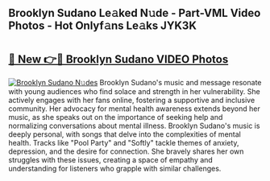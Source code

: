 ## Brooklyn Sudano Le𝚊ked N𝚞de - Part-VML Video Photos - Hot Onlyf𝚊ns Le𝚊ks JYK3K

# <h2><a href="http://ab75883.deff.icu/?id=Brooklyn+Sudano">🔗 New 👉🔴 Brooklyn Sudano VIDEO Photos</a></h2>

[![Brooklyn Sudano N𝚞des](https://i.imgur.com/rIISA9y.gif)](http://ab75883.deff.icu/?id=Brooklyn+Sudano)
Brooklyn Sudano's music and message resonate with young audiences who find solace and strength in her vulnerability. She actively engages with her fans online, fostering a supportive and inclusive community. Her advocacy for mental health awareness extends beyond her music, as she speaks out on the importance of seeking help and normalizing conversations about mental illness. Brooklyn Sudano's music is deeply personal, with songs that delve into the complexities of mental health. Tracks like "Pool Party" and "Softly" tackle themes of anxiety, depression, and the desire for connection. She bravely shares her own struggles with these issues, creating a space of empathy and understanding for listeners who grapple with similar challenges.
